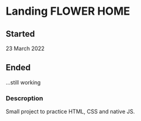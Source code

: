 # Landing FLOWER HOME

## Started
23 March 2022

## Ended
...still working

### Descroption
Small project to practice HTML, CSS and native JS.